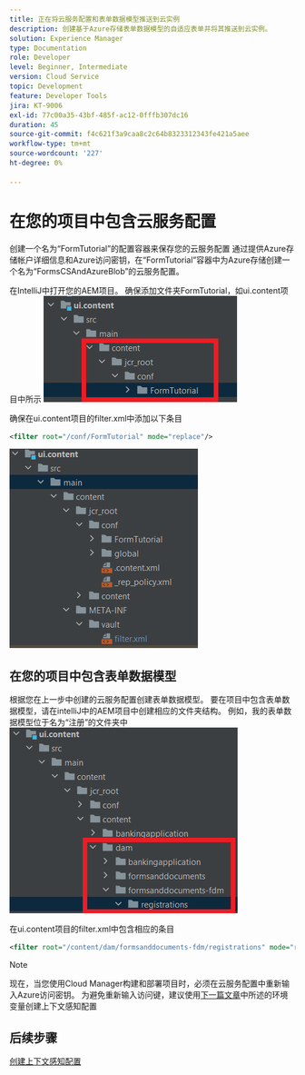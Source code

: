 ```yaml
---
title: 正在将云服务配置和表单数据模型推送到云实例
description: 创建基于Azure存储表单数据模型的自适应表单并将其推送到云实例。
solution: Experience Manager
type: Documentation
role: Developer
level: Beginner, Intermediate
version: Cloud Service
topic: Development
feature: Developer Tools
jira: KT-9006
exl-id: 77c00a35-43bf-485f-ac12-0fffb307dc16
duration: 45
source-git-commit: f4c621f3a9caa8c2c64b8323312343fe421a5aee
workflow-type: tm+mt
source-wordcount: '227'
ht-degree: 0%

---
```


# 在您的项目中包含云服务配置

创建一个名为“FormTutorial”的配置容器来保存您的云服务配置
通过提供Azure存储帐户详细信息和Azure访问密钥，在“FormTutorial”容器中为Azure存储创建一个名为“FormsCSAndAzureBlob”的云服务配置。

在IntelliJ中打开您的AEM项目。 确保添加文件夹FormTutorial，如ui.content项目中所示
![云服务配置](assets/cloud-services-configuration.png)

确保在ui.content项目的filter.xml中添加以下条目

```xml
<filter root="/conf/FormTutorial" mode="replace"/>
```

![filter-xml](assets/ui-content-filter.png)

## 在您的项目中包含表单数据模型

根据您在上一步中创建的云服务配置创建表单数据模型。 要在项目中包含表单数据模型，请在intelliJ中的AEM项目中创建相应的文件夹结构。 例如，我的表单数据模型位于名为“注册”的文件夹中
![fdm-content](assets/ui-content-fdm.png)

在ui.content项目的filter.xml中包含相应的条目

```xml
<filter root="/content/dam/formsanddocuments-fdm/registrations" mode="replace"/>
```


>[!NOTE]
>
>现在，当您使用Cloud Manager构建和部署项目时，必须在云服务配置中重新输入Azure访问密钥。 为避免重新输入访问键，建议使用[下一篇文章](./context-aware-fdm.md)中所述的环境变量创建上下文感知配置

## 后续步骤

[创建上下文感知配置](./context-aware-fdm.md)
